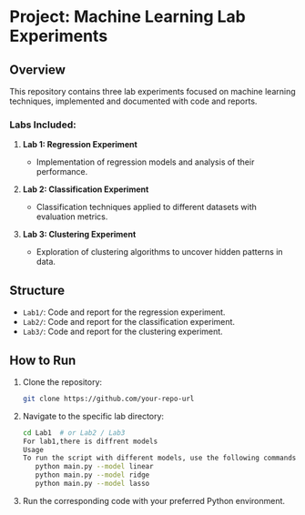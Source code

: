 # Project: Machine Learning Lab Experiments

## Overview
This repository contains three lab experiments focused on machine learning techniques, implemented and documented with code and reports.

### Labs Included:
1. **Lab 1: Regression Experiment**  
   - Implementation of regression models and analysis of their performance.

2. **Lab 2: Classification Experiment**  
   - Classification techniques applied to different datasets with evaluation metrics.

3. **Lab 3: Clustering Experiment**  
   - Exploration of clustering algorithms to uncover hidden patterns in data.

## Structure
- `Lab1/`: Code and report for the regression experiment.
- `Lab2/`: Code and report for the classification experiment.
- `Lab3/`: Code and report for the clustering experiment.

## How to Run
1. Clone the repository:  
   ```bash
   git clone https://github.com/your-repo-url
   ```
2. Navigate to the specific lab directory:
   ```bash
   cd Lab1  # or Lab2 / Lab3
   For lab1,there is diffrent models
   Usage
   To run the script with different models, use the following commands:
      python main.py --model linear
      python main.py --model ridge
      python main.py --model lasso
   ```
3. Run the corresponding code with your preferred Python environment.
